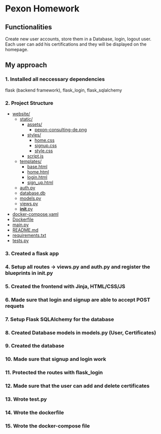 # Pexon Homework

## Functionalities
Create new user accounts, store them in a Database, login, logout user.
Each user can add his certifications and they will be displayed on the homepage.

## My approach

### 1. Installed all neccessary dependencies

flask (backend framework), flask_login, flask_sqlalchemy
 
### 2. Project Structure

* [website/](.\app\website)
  * [static/](.\app\website\static)
    * [assets/](.\app\website\static\assets)
      * [pexon-consulting-de.png](.\app\website\static\assets\pexon-consulting-de.png)
    * [styles/](.\app\website\static\styles)
      * [home.css](.\app\website\static\styles\home.css)
      * [signup.css](.\app\website\static\styles\signup.css)
      * [style.css](.\app\website\static\styles\style.css)
    * [script.js](.\app\website\static\script.js)
  * [templates/](.\app\website\templates)
    * [base.html](.\app\website\templates\base.html)
    * [home.html](.\app\website\templates\home.html)
    * [login.html](.\app\website\templates\login.html)
    * [sign_up.html](.\app\website\templates\sign_up.html)
  * [auth.py](.\app\website\auth.py)
  * [database.db](.\app\website\database.db)
  * [models.py](.\app\website\models.py)
  * [views.py](.\app\website\views.py)
  * [__init__.py](.\app\website\__init__.py)
* [docker-compose.yaml](.\app\docker-compose.yaml)
* [Dockerfile](.\app\Dockerfile)
* [main.py](.\app\main.py)
* [README.md](.\app\README.md)
* [requirements.txt](.\app\requirements.txt)
* [tests.py](.\app\tests.py)

### 3. Created a flask app

### 4. Setup all routes -> views.py and auth.py and register the blueprints in __init__.py

### 5. Created the frontend with Jinja, HTML/CSS/JS

### 6. Made sure that login and signup are able to accept POST requets

### 7. Setup Flask SQLAlchemy for the database

### 8. Created Database models in models.py (User, Certificates)

### 9. Created the database

### 10. Made sure that signup and login work

### 11. Protected the routes with flask_login

### 12. Made sure that the user can add and delete certificates

### 13. Wrote test.py

### 14. Wrote the dockerfile

### 15. Wrote the docker-compose file